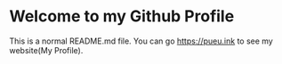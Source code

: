 # Welcome to my Github Profile

This is a normal README.md file. You can go https://pueu.ink to see my website(My Profile).